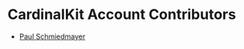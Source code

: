 <!--
                  
#
# This source file is part of the CardinalKit open source project
#
# SPDX-FileCopyrightText: 2022 Stanford University and the project authors (see CONTRIBUTORS.md)
#
# SPDX-License-Identifier: MIT
# 
             
-->

CardinalKit Account Contributors
====================

* [Paul Schmiedmayer](https://github.com/PSchmiedmayer)
